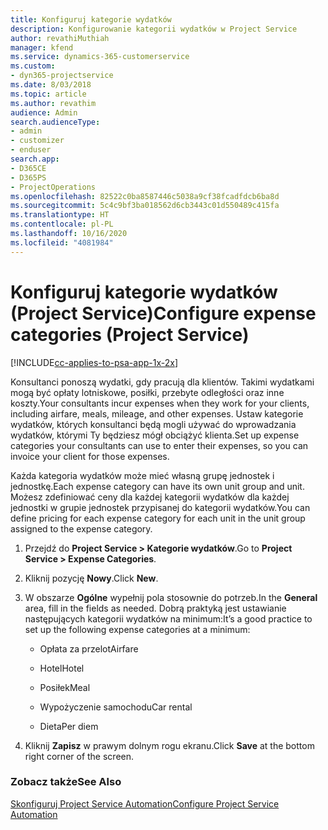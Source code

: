 ```yaml
---
title: Konfiguruj kategorie wydatków
description: Konfigurowanie kategorii wydatków w Project Service
author: revathiMuthiah
manager: kfend
ms.service: dynamics-365-customerservice
ms.custom:
- dyn365-projectservice
ms.date: 8/03/2018
ms.topic: article
ms.author: revathim
audience: Admin
search.audienceType:
- admin
- customizer
- enduser
search.app:
- D365CE
- D365PS
- ProjectOperations
ms.openlocfilehash: 82522c0ba8587446c5038a9cf38fcadfdcb6ba8d
ms.sourcegitcommit: 5c4c9bf3ba018562d6cb3443c01d550489c415fa
ms.translationtype: HT
ms.contentlocale: pl-PL
ms.lasthandoff: 10/16/2020
ms.locfileid: "4081984"
---
```

# <a name="configure-expense-categories-project-service"></a><span data-ttu-id="7ac12-103">Konfiguruj kategorie wydatków (Project Service)</span><span class="sxs-lookup"><span data-stu-id="7ac12-103">Configure expense categories (Project Service)</span></span>

[!INCLUDE[cc-applies-to-psa-app-1x-2x](../includes/cc-applies-to-psa-app-1x-2x.md)]

<span data-ttu-id="7ac12-104">Konsultanci ponoszą wydatki, gdy pracują dla klientów. Takimi wydatkami mogą być opłaty lotniskowe, posiłki, przebyte odległości oraz inne koszty.</span><span class="sxs-lookup"><span data-stu-id="7ac12-104">Your consultants incur expenses when they work for your clients, including airfare, meals, mileage, and other expenses.</span></span> <span data-ttu-id="7ac12-105">Ustaw kategorie wydatków, których konsultanci będą mogli używać do wprowadzania wydatków, którymi Ty będziesz mógł obciążyć klienta.</span><span class="sxs-lookup"><span data-stu-id="7ac12-105">Set up expense categories your consultants can use to enter their expenses, so you can invoice your client for those expenses.</span></span>  
  
<span data-ttu-id="7ac12-106">Każda kategoria wydatków może mieć własną grupę jednostek i jednostkę.</span><span class="sxs-lookup"><span data-stu-id="7ac12-106">Each expense category can have its own unit group and unit.</span></span> <span data-ttu-id="7ac12-107">Możesz zdefiniować ceny dla każdej kategorii wydatków dla każdej jednostki w grupie jednostek przypisanej do kategorii wydatków.</span><span class="sxs-lookup"><span data-stu-id="7ac12-107">You can define pricing for each expense category for each unit in the unit group assigned to the expense category.</span></span>  
  
1.  <span data-ttu-id="7ac12-108">Przejdź do **Project Service > Kategorie wydatków**.</span><span class="sxs-lookup"><span data-stu-id="7ac12-108">Go to **Project Service > Expense Categories**.</span></span>  
  
2.  <span data-ttu-id="7ac12-109">Kliknij pozycję **Nowy**.</span><span class="sxs-lookup"><span data-stu-id="7ac12-109">Click **New**.</span></span>  
  
3.  <span data-ttu-id="7ac12-110">W obszarze **Ogólne** wypełnij pola stosownie do potrzeb.</span><span class="sxs-lookup"><span data-stu-id="7ac12-110">In the **General** area, fill in the fields as needed.</span></span> <span data-ttu-id="7ac12-111">Dobrą praktyką jest ustawianie następujących kategorii wydatków na minimum:</span><span class="sxs-lookup"><span data-stu-id="7ac12-111">It’s a good practice to set up the following expense categories at a minimum:</span></span>  
  
    -   <span data-ttu-id="7ac12-112">Opłata za przelot</span><span class="sxs-lookup"><span data-stu-id="7ac12-112">Airfare</span></span>  
  
    -   <span data-ttu-id="7ac12-113">Hotel</span><span class="sxs-lookup"><span data-stu-id="7ac12-113">Hotel</span></span>  
  
    -   <span data-ttu-id="7ac12-114">Posiłek</span><span class="sxs-lookup"><span data-stu-id="7ac12-114">Meal</span></span>  
  
    -   <span data-ttu-id="7ac12-115">Wypożyczenie samochodu</span><span class="sxs-lookup"><span data-stu-id="7ac12-115">Car rental</span></span>  
  
    -   <span data-ttu-id="7ac12-116">Dieta</span><span class="sxs-lookup"><span data-stu-id="7ac12-116">Per diem</span></span>  
  
4.  <span data-ttu-id="7ac12-117">Kliknij **Zapisz** w prawym dolnym rogu ekranu.</span><span class="sxs-lookup"><span data-stu-id="7ac12-117">Click **Save** at the bottom right corner of the screen.</span></span>  
  
### <a name="see-also"></a><span data-ttu-id="7ac12-118">Zobacz także</span><span class="sxs-lookup"><span data-stu-id="7ac12-118">See Also</span></span>  
 [<span data-ttu-id="7ac12-119">Skonfiguruj Project Service Automation</span><span class="sxs-lookup"><span data-stu-id="7ac12-119">Configure Project Service Automation</span></span>](../psa/configure.md)
